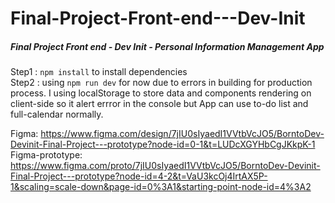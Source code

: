 # Final-Project-Front-end---Dev-Init
##### Final Project Front end - Dev Init - Personal Information Management App

Step1 : `npm install` to install dependencies<br/>
Step2 : using `npm run dev` for now due to errors in building for production process. I using localStorage to store data and components rendering on client-side so it alert errror in the console but App can use to-do list and full-calendar normally.

Figma: https://www.figma.com/design/7jIU0sIyaedI1VVtbVcJO5/BorntoDev-Devinit-Final-Project---prototype?node-id=0-1&t=LUDcXGYHbCgJKkpK-1<br />
Figma-prototype: https://www.figma.com/proto/7jIU0sIyaedI1VVtbVcJO5/BorntoDev-Devinit-Final-Project---prototype?node-id=4-2&t=VaU3kcOj4IrtAX5P-1&scaling=scale-down&page-id=0%3A1&starting-point-node-id=4%3A2
